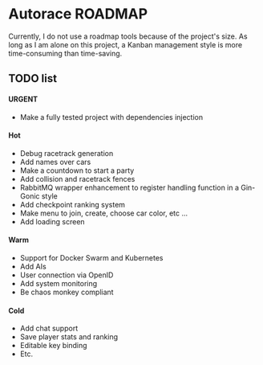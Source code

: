 # Autorace ROADMAP

Currently, I do not use a roadmap tools because of the project's size. As long as I am alone on this project, a Kanban management style is more time-consuming than time-saving.

## TODO list
#### URGENT 
 - Make a fully tested project with dependencies injection

#### Hot
 - Debug racetrack generation
 - Add names over cars
 - Make a countdown to start a party
 - Add collision and racetrack fences
 - RabbitMQ wrapper enhancement to register handling function in a Gin-Gonic style 
 - Add checkpoint ranking system
 - Make menu to join, create, choose car color, etc ...
 - Add loading screen
 
#### Warm
 - Support for Docker Swarm and Kubernetes
 - Add AIs
 - User connection via OpenID
 - Add system monitoring
 - Be chaos monkey compliant
 
#### Cold
 - Add chat support
 - Save player stats and ranking
 - Editable key binding
 - Etc.
 